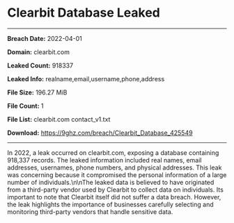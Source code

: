 # Clearbit Database Leaked

------------
**Breach Date:** 2022-04-01

**Domain:** clearbit.com

**Leaked Count:** 918337

**Leaked Info:** realname,email,username,phone,address

**File Size:** 196.27 MiB

**File Count:** 1

**File List:** clearbit.com contact_v1.txt

**Download:** https://9ghz.com/breach/Clearbit_Database_425549

------------
In 2022, a leak occurred on clearbit.com, exposing a database containing 918,337 records. The leaked information included real names, email addresses, usernames, phone numbers, and physical addresses. This leak was concerning because it compromised the personal information of a large number of individuals.\n\nThe leaked data is believed to have originated from a third-party vendor used by Clearbit to collect data on individuals. Its important to note that Clearbit itself did not suffer a data breach. However, the leak highlights the importance of businesses carefully selecting and monitoring third-party vendors that handle sensitive data.
